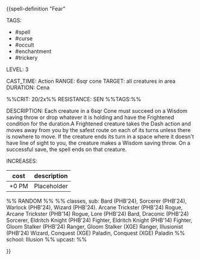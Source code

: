 {{spell-definition "Fear"

TAGS: 
  - #spell
  - #curse 
  - #occult 
  - #enchantment 
  - #trickery 

LEVEL: 3

CAST_TIME: Action
RANGE: 6sqr cone
TARGET: all creatures in area
DURATION: Cena

%%CRIT: 20/2x%%
RESISTANCE: SEN
%%TAGS:%%

DESCRIPTION:
Each creature in a 6sqr Cone must succeed on a Wisdom saving throw or drop whatever it is holding and have the Frightened condition for the duration.A Frightened creature takes the Dash action and moves away from you by the safest route on each of its turns unless there is nowhere to move. If the creature ends its turn in a space where it doesn't have line of sight to you, the creature makes a Wisdom saving throw. On a successful save, the spell ends on that creature.

INCREASES:

| cost  | description |
| ----- | ----------- |
| +0 PM | Placeholder |


%% RANDOM
%%
%% classes, sub: Bard (PHB'24), Sorcerer (PHB'24), Warlock (PHB'24), Wizard (PHB'24). Arcane Trickster (PHB'24) Rogue, Arcane Trickster (PHB'14) Rogue, Lore (PHB'24) Bard, Draconic (PHB'24) Sorcerer, Eldritch Knight (PHB'24) Fighter, Eldritch Knight (PHB'14) Fighter, Gloom Stalker (PHB'24) Ranger, Gloom Stalker (XGE) Ranger, Illusionist (PHB'24) Wizard, Conquest (XGE) Paladin, Conquest (XGE) Paladin
%% school: Illusion
%% upcast: 
%%


}}